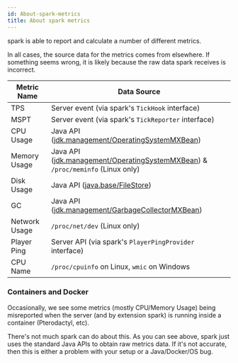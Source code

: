 ```yaml
---
id: About-spark-metrics
title: About spark metrics
---
```


spark is able to report and calculate a number of different metrics.

In all cases, the source data for the metrics comes from elsewhere. If something seems wrong, it is likely because the raw data spark receives is incorrect.

| Metric Name     | Data Source                                             |
| ----------------|---------------------------------------------------------|
| TPS             | Server event (via spark's `TickHook` interface)         |
| MSPT            | Server event (via spark's `TickReporter` interface)     |
| CPU Usage       | Java API ([jdk.management/OperatingSystemMXBean](https://docs.oracle.com/en/java/javase/17/docs/api/jdk.management/com/sun/management/OperatingSystemMXBean.html)) |
| Memory Usage    | Java API ([jdk.management/OperatingSystemMXBean](https://docs.oracle.com/en/java/javase/17/docs/api/jdk.management/com/sun/management/OperatingSystemMXBean.html)) & `/proc/meminfo` (Linux only) |
| Disk Usage      | Java API ([java.base/FileStore](https://docs.oracle.com/en/java/javase/17/docs/api/java.base/java/nio/file/FileStore.html)) |
| GC              | Java API ([jdk.management/GarbageCollectorMXBean](https://docs.oracle.com/en/java/javase/17/docs/api/jdk.management/com/sun/management/GarbageCollectorMXBean.html)) |
| Network Usage   | `/proc/net/dev` (Linux only)                            |
| Player Ping     | Server API (via spark's `PlayerPingProvider` interface) |
| CPU Name        | `/proc/cpuinfo` on Linux, `wmic` on Windows             |

### Containers and Docker
Occasionally, we see some metrics (mostly CPU/Memory Usage) being misreported when the server (and by extension spark) is running inside a container (Pterodactyl, etc). 

There's not much spark can do about this. As you can see above, spark just uses the standard Java APIs to obtain raw metrics data. If it's not accurate, then this is either a problem with your setup or a Java/Docker/OS bug.
